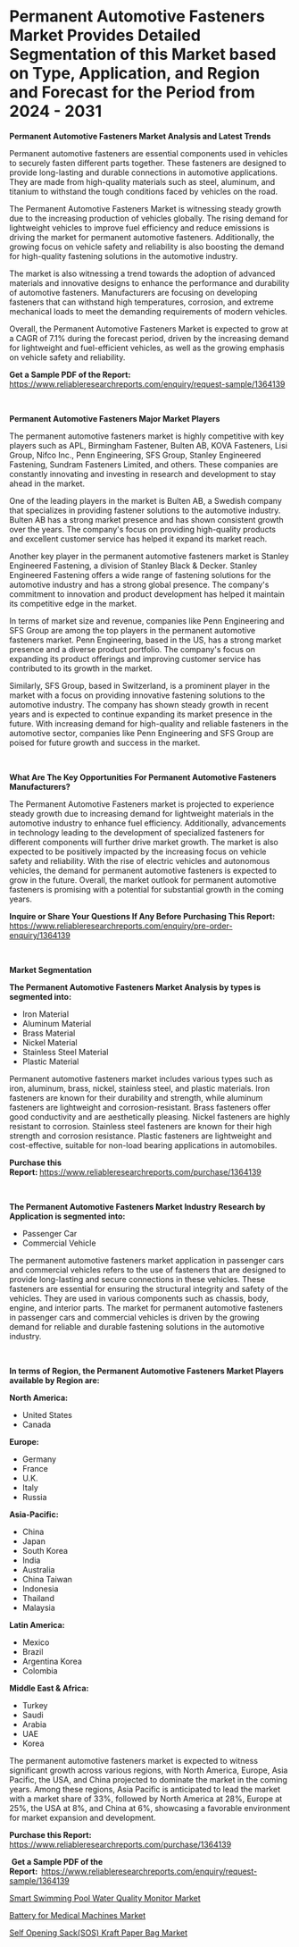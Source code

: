 <p><h1>Permanent Automotive Fasteners Market Provides Detailed Segmentation of this Market based on Type, Application, and Region and Forecast for the Period from 2024 - 2031</h1></p><p><strong>Permanent Automotive Fasteners Market Analysis and Latest Trends</strong></p>
<p><p>Permanent automotive fasteners are essential components used in vehicles to securely fasten different parts together. These fasteners are designed to provide long-lasting and durable connections in automotive applications. They are made from high-quality materials such as steel, aluminum, and titanium to withstand the tough conditions faced by vehicles on the road.</p><p>The Permanent Automotive Fasteners Market is witnessing steady growth due to the increasing production of vehicles globally. The rising demand for lightweight vehicles to improve fuel efficiency and reduce emissions is driving the market for permanent automotive fasteners. Additionally, the growing focus on vehicle safety and reliability is also boosting the demand for high-quality fastening solutions in the automotive industry.</p><p>The market is also witnessing a trend towards the adoption of advanced materials and innovative designs to enhance the performance and durability of automotive fasteners. Manufacturers are focusing on developing fasteners that can withstand high temperatures, corrosion, and extreme mechanical loads to meet the demanding requirements of modern vehicles.</p><p>Overall, the Permanent Automotive Fasteners Market is expected to grow at a CAGR of 7.1% during the forecast period, driven by the increasing demand for lightweight and fuel-efficient vehicles, as well as the growing emphasis on vehicle safety and reliability.</p></p>
<p><strong>Get a Sample PDF of the Report:&nbsp;</strong> <a href="https://www.reliableresearchreports.com/enquiry/request-sample/1364139">https://www.reliableresearchreports.com/enquiry/request-sample/1364139</a></p>
<p>&nbsp;</p>
<p><strong>Permanent Automotive Fasteners Major Market Players</strong></p>
<p><p>The permanent automotive fasteners market is highly competitive with key players such as APL, Birmingham Fastener, Bulten AB, KOVA Fasteners, Lisi Group, Nifco Inc., Penn Engineering, SFS Group, Stanley Engineered Fastening, Sundram Fasteners Limited, and others. These companies are constantly innovating and investing in research and development to stay ahead in the market.</p><p>One of the leading players in the market is Bulten AB, a Swedish company that specializes in providing fastener solutions to the automotive industry. Bulten AB has a strong market presence and has shown consistent growth over the years. The company's focus on providing high-quality products and excellent customer service has helped it expand its market reach.</p><p>Another key player in the permanent automotive fasteners market is Stanley Engineered Fastening, a division of Stanley Black & Decker. Stanley Engineered Fastening offers a wide range of fastening solutions for the automotive industry and has a strong global presence. The company's commitment to innovation and product development has helped it maintain its competitive edge in the market.</p><p>In terms of market size and revenue, companies like Penn Engineering and SFS Group are among the top players in the permanent automotive fasteners market. Penn Engineering, based in the US, has a strong market presence and a diverse product portfolio. The company's focus on expanding its product offerings and improving customer service has contributed to its growth in the market.</p><p>Similarly, SFS Group, based in Switzerland, is a prominent player in the market with a focus on providing innovative fastening solutions to the automotive industry. The company has shown steady growth in recent years and is expected to continue expanding its market presence in the future. With increasing demand for high-quality and reliable fasteners in the automotive sector, companies like Penn Engineering and SFS Group are poised for future growth and success in the market.</p></p>
<p>&nbsp;</p>
<p><strong>What Are The Key Opportunities For Permanent Automotive Fasteners Manufacturers?</strong></p>
<p><p>The Permanent Automotive Fasteners market is projected to experience steady growth due to increasing demand for lightweight materials in the automotive industry to enhance fuel efficiency. Additionally, advancements in technology leading to the development of specialized fasteners for different components will further drive market growth. The market is also expected to be positively impacted by the increasing focus on vehicle safety and reliability. With the rise of electric vehicles and autonomous vehicles, the demand for permanent automotive fasteners is expected to grow in the future. Overall, the market outlook for permanent automotive fasteners is promising with a potential for substantial growth in the coming years.</p></p>
<p><strong>Inquire or Share Your Questions If Any Before Purchasing This Report:</strong> <a href="https://www.reliableresearchreports.com/enquiry/pre-order-enquiry/1364139">https://www.reliableresearchreports.com/enquiry/pre-order-enquiry/1364139</a></p>
<p>&nbsp;</p>
<p><strong>Market Segmentation</strong></p>
<p><strong>The Permanent Automotive Fasteners Market Analysis by types is segmented into:</strong></p>
<p><ul><li>Iron Material</li><li>Aluminum Material</li><li>Brass Material</li><li>Nickel Material</li><li>Stainless Steel Material</li><li>Plastic Material</li></ul></p>
<p><p>Permanent automotive fasteners market includes various types such as iron, aluminum, brass, nickel, stainless steel, and plastic materials. Iron fasteners are known for their durability and strength, while aluminum fasteners are lightweight and corrosion-resistant. Brass fasteners offer good conductivity and are aesthetically pleasing. Nickel fasteners are highly resistant to corrosion. Stainless steel fasteners are known for their high strength and corrosion resistance. Plastic fasteners are lightweight and cost-effective, suitable for non-load bearing applications in automobiles.</p></p>
<p><strong>Purchase this Report:&nbsp;</strong><a href="https://www.reliableresearchreports.com/purchase/1364139">https://www.reliableresearchreports.com/purchase/1364139</a></p>
<p>&nbsp;</p>
<p><strong>The Permanent Automotive Fasteners Market Industry Research by Application is segmented into:</strong></p>
<p><ul><li>Passenger Car</li><li>Commercial Vehicle</li></ul></p>
<p><p>The permanent automotive fasteners market application in passenger cars and commercial vehicles refers to the use of fasteners that are designed to provide long-lasting and secure connections in these vehicles. These fasteners are essential for ensuring the structural integrity and safety of the vehicles. They are used in various components such as chassis, body, engine, and interior parts. The market for permanent automotive fasteners in passenger cars and commercial vehicles is driven by the growing demand for reliable and durable fastening solutions in the automotive industry.</p></p>
<p>&nbsp;</p>
<p><strong>In terms of Region, the Permanent Automotive Fasteners Market Players available by Region are:</strong></p>
<p>
    <p> <strong> North America: </strong>
        <ul>
            <li>United States</li>
            <li>Canada</li>
        </ul>
        </p> 
    <p> <strong> Europe: </strong>
        <ul>
            <li>Germany</li>
            <li>France</li>
            <li>U.K.</li>
            <li>Italy</li>
            <li>Russia</li>
        </ul>
        </p> 
    <p> <strong> Asia-Pacific: </strong>
        <ul>
            <li>China</li>
            <li>Japan</li>
            <li>South Korea</li>
            <li>India</li>
            <li>Australia</li>
            <li>China Taiwan</li>
            <li>Indonesia</li>
            <li>Thailand</li>
            <li>Malaysia</li>
        </ul>
        </p> 
    <p> <strong> Latin America: </strong>
        <ul>
            <li>Mexico</li>
            <li>Brazil</li>
            <li>Argentina Korea</li>
            <li>Colombia</li>
        </ul>
        </p> 
    <p> <strong> Middle East & Africa: </strong>
        <ul>
            <li>Turkey</li>
            <li>Saudi</li>
            <li>Arabia</li>
            <li>UAE</li>
            <li>Korea</li>
        </ul>
    </p>
    </p>
<p><p>The permanent automotive fasteners market is expected to witness significant growth across various regions, with North America, Europe, Asia Pacific, the USA, and China projected to dominate the market in the coming years. Among these regions, Asia Pacific is anticipated to lead the market with a market share of 33%, followed by North America at 28%, Europe at 25%, the USA at 8%, and China at 6%, showcasing a favorable environment for market expansion and development.</p></p>
<p><strong>Purchase this Report: </strong><a href="https://www.reliableresearchreports.com/purchase/1364139">https://www.reliableresearchreports.com/purchase/1364139</a></p>
<p>&nbsp;<strong>Get a Sample PDF of the Report:&nbsp;&nbsp;</strong><a href="https://www.reliableresearchreports.com/enquiry/request-sample/1364139">https://www.reliableresearchreports.com/enquiry/request-sample/1364139</a></p>
<p><strong></strong></p>
<p><p><a href="https://view.publitas.com/reportprime-1/smart-swimming-pool-water-quality-monitor-market-size-global-industry-overview-market-segmentation-and-forecast-2023-to-2030/">Smart Swimming Pool Water Quality Monitor Market</a></p><p><a href="https://view.publitas.com/reportprime-1/battery-for-medical-machines-market-size-growth-and-forecast-from-2023-2030/">Battery for Medical Machines Market</a></p><p><a href="https://view.publitas.com/reportprime-1/self-opening-sack-sos-kraft-paper-bag-market-share-market-new-trends-analysis-report-by-type-by-application-by-end-use-by-region-and-segment-forecasts-2023-2030/">Self Opening Sack(SOS) Kraft Paper Bag Market</a></p></p>